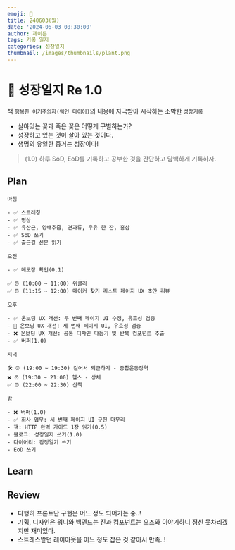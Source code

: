 ```yaml
---
emoji: 🌱
title: 240603(월)
date: '2024-06-03 08:30:00'
author: 제이든
tags: 기록 일지
categories: 성장일지
thumbnail: /images/thumbnails/plant.png
---
```


# 🌱 성장일지 Re 1.0

책 `행복한 이기주의자(웨인 다이어)`의 내용에 자극받아 시작하는 소박한 `성장기록`

- 살아있는 꽃과 죽은 꽃은 어떻게 구별하는가?
- 성장하고 있는 것이 살아 있는 것이다.
- 생명의 유일한 증거는 성장이다!

> (1.0) 하루 SoD, EoD를 기록하고 공부한 것을 간단하고 담백하게 기록하자.

## Plan

```plaintext
아침

- ✅ 스트레칭
- ✅ 명상
- ✅ 유산균, 양배추즙, 견과류, 우유 한 잔, 홍삼
- ✅ SoD 쓰기
- ✅ 출근길 신문 읽기

오전

- ✅ 메모장 확인(0.1)

✅ ⏰ (10:00 ~ 11:00) 위클리
✅ ⏰ (11:15 ~ 12:00) 메이커 찾기 리스트 페이지 UX 초안 리뷰

오후

- ✅ 온보딩 UX 개선: 두 번째 페이지 UI 수정, 유효성 검증
- 🌱 온보딩 UX 개선: 세 번째 페이지 UI, 유효성 검증
- ❌ 온보딩 UX 개선: 공통 디자인 다듬기 및 반복 컴포넌트 추출
- ✅ 버퍼(1.0)

저녁

🛠️ ⏰ (19:00 ~ 19:30) 걸어서 퇴근하기 - 종합운동장역
❌ ⏰ (19:30 ~ 21:00) 헬스 - 상체
✅ ⏰ (22:00 ~ 22:30) 산책

밤

- ❌ 버퍼(1.0)
- ✅ 회사 업무: 세 번째 페이지 UI 구현 마무리
- 책: HTTP 완벽 가이드 1장 읽기(0.5)
- 블로그: 성장일지 쓰기(1.0)
- 다이어리: 감정일기 쓰기
- EoD 쓰기
```

## Learn

## Review

- 다행히 프론트단 구현은 어느 정도 되어가는 중..!
- 기획, 디자인은 워니와 백엔드는 진과 컴포넌트는 오즈와 이야기하니 정신 못차리겠지만 재미있다.
- 스트레스받던 레이아웃을 어느 정도 잡은 것 같아서 만족..!
